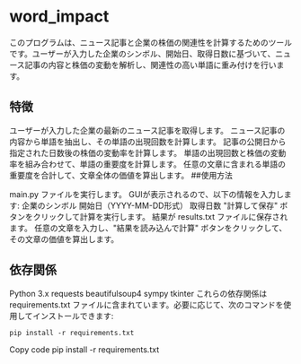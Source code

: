 # word_impact
このプログラムは、ニュース記事と企業の株価の関連性を計算するためのツールです。ユーザーが入力した企業のシンボル、開始日、取得日数に基づいて、ニュース記事の内容と株価の変動を解析し、関連性の高い単語に重み付けを行います。

## 特徴

ユーザーが入力した企業の最新のニュース記事を取得します。
ニュース記事の内容から単語を抽出し、その単語の出現回数を計算します。
記事の公開日から指定された日数後の株価の変動率を計算します。
単語の出現回数と株価の変動率を組み合わせて、単語の重要度を計算します。
任意の文章に含まれる単語の重要度を合計して、文章全体の価値を算出します。
##使用方法

main.py ファイルを実行します。
GUIが表示されるので、以下の情報を入力します:
企業のシンボル
開始日（YYYY-MM-DD形式）
取得日数
"計算して保存" ボタンをクリックして計算を実行します。
結果が results.txt ファイルに保存されます。
任意の文章を入力し、"結果を読み込んで計算" ボタンをクリックして、その文章の価値を算出します。
## 依存関係

Python 3.x
requests
beautifulsoup4
sympy
tkinter
これらの依存関係は requirements.txt ファイルに含まれています。必要に応じて、次のコマンドを使用してインストールできます:
```
pip install -r requirements.txt
```

Copy code
pip install -r requirements.txt
